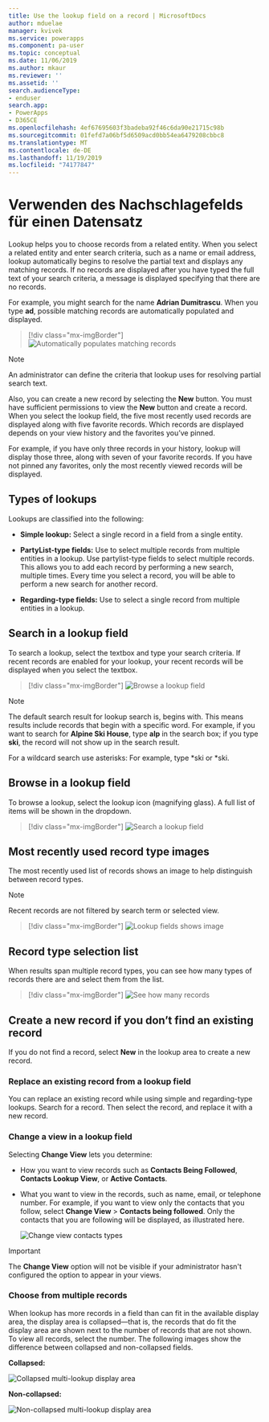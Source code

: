 ```yaml
---
title: Use the lookup field on a record | MicrosoftDocs
author: mduelae
manager: kvivek
ms.service: powerapps
ms.component: pa-user
ms.topic: conceptual
ms.date: 11/06/2019
ms.author: mkaur
ms.reviewer: ''
ms.assetid: ''
search.audienceType:
- enduser
search.app:
- PowerApps
- D365CE
ms.openlocfilehash: 4ef67695603f3badeba92f46c6da90e21715c98b
ms.sourcegitcommit: 01fefd7a06bf5d6509acd0bb54ea6479208cbbc8
ms.translationtype: MT
ms.contentlocale: de-DE
ms.lasthandoff: 11/19/2019
ms.locfileid: "74177847"
---
```

#  <a name="use-the-lookup-field-on-a-record"></a>Verwenden des Nachschlagefelds für einen Datensatz

Lookup helps you to choose records from a related entity. When you select a related entity and enter search criteria, such as a name or email address, lookup automatically begins to resolve the partial text and displays any matching records. If no records are displayed after you have typed the full text of your search criteria, a message is displayed specifying that there are no records.

For example, you might search for the name **Adrian Dumitrascu**. When you type **ad**, possible matching records are automatically populated and displayed.

  > [!div class="mx-imgBorder"]
  > ![Automatically populates matching records](media/automatically-populate-matching-records.png "Automatically populates matching records")
  
>[!NOTE] 
>An administrator can define the criteria that lookup uses for resolving partial search text.

Also, you can create a new record by selecting the **New** button. You must have sufficient permissions to view the **New** button and create a record. When you select the lookup field, the five most recently used records are displayed along with five favorite records. Which records are displayed depends on your view history and the favorites you’ve pinned. 

For example, if you have only three records in your history, lookup will display those three, along with seven of your favorite records. If you have not pinned any favorites, only the most recently viewed records will be displayed.

## <a name="types-of-lookups"></a>Types of lookups

Lookups are classified into the following: 

- **Simple lookup:** Select a single record in a field from a single entity. 

- **PartyList-type fields:** Use to select multiple records from multiple entities in a lookup. Use partylist-type fields to select multiple records. This allows you to add each record by performing a new search, multiple times. Every time you select a record, you will be able to perform a new search for another record.
  
- **Regarding-type fields:** Use to select a single record from multiple entities in a lookup. 

## <a name="search-in-a-lookup-field"></a>Search in a lookup field 
To search a lookup, select the textbox and type your search criteria. If recent records are enabled for your lookup, your recent records will be displayed when you select the textbox.

  > [!div class="mx-imgBorder"]
  > ![Browse a lookup field](media/MRU.png "Browse a lookup field")  
  
>[!NOTE]   
> The default search result for lookup search is, begins with. This means results include records that begin with a specific word. For example, if you want to search for **Alpine Ski House**, type **alp** in the search box; if you type **ski**, the record will not show up in the search result.
>
> For a wildcard search use asterisks: For example, type *ski or *ski.

## <a name="browse-in-a-lookup-field"></a>Browse in a lookup field
To browse a lookup, select the lookup icon (magnifying glass). A full list of items will be shown in the dropdown.

  > [!div class="mx-imgBorder"]
  > ![Search a lookup field](media/MRU_1.png "Search a lookup field")  
 
## <a name="most-recently-used-record-type-images"></a>Most recently used record type images
The most recently used list of records shows an image to help distinguish between record types.

>[!NOTE] 
>Recent records are not filtered by search term or selected view.

  > [!div class="mx-imgBorder"]
  > ![Lookup fields shows image](media/Lookup_03-MRU_Entity_Images_56[1].png "Lookup fields shows image")  
  
## <a name="record-type-selection-list"></a>Record type selection list  
When results span multiple record types, you can see how many types of records there are and select them from the list.

  > [!div class="mx-imgBorder"]
  > ![See how many records](media/Lookup_04-MultipleEntityTypes[1].gif "See how many records")  
  
## <a name="create-a-new-record-if-you-dont-find-an-existing-record"></a>Create a new record if you don’t find an existing record

If you do not find a record, select **New** in the lookup area to create a new record.


### <a name="replace-an-existing-record-from-a-lookup-field"></a>Replace an existing record from a lookup field

You can replace an existing record while using simple and regarding-type lookups. Search for a record. Then select the record, and replace it with a new record.

### <a name="change-a-view-in-a-lookup-field"></a>Change a view in a lookup field 

Selecting **Change View** lets you determine:
 - How you want to view records such as **Contacts Being Followed**, **Contacts Lookup View**, or **Active Contacts**.
 - What you want to view in the records, such as name, email, or telephone number. For example, if you want to view only the contacts that you follow, select **Change View** \> **Contacts being followed**. Only the contacts that you are following will be displayed, as illustrated here. 

    ![Change view contacts types](media/change-view.png "Change view contacts types")

>[!IMPORTANT] 
>The **Change View** option will not be visible if your administrator hasn't configured the option to appear in your views.

### <a name="choose-from-multiple-records"></a>Choose from multiple records

When lookup has more records in a field than can fit in the available display area, the display area is collapsed—that is, the records that do fit the display area are shown next to the number of records that are not shown. To view all records, select the number. The following images show the difference between collapsed and non-collapsed fields.

**Collapsed:**

![Collapsed multi-lookup display area](media/collapsed-multi-lookup-display-area.png "Collapsed multi-lookup display area")


**Non-collapsed:**

![Non-collapsed multi-lookup display area](media/non-collapsed-multi-lookup-display-area.png "Non-collapsed multi-lookup display area")
